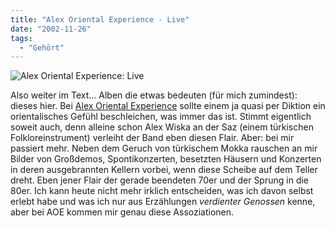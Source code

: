 ```yaml
---
title: "Alex Oriental Experience - Live"
date: "2002-11-26"
tags:
  - "Gehört"
---
```


![Alex Oriental Experience: Live](/images/couchblog/alex.jpg)

Also weiter im Text… Alben die etwas bedeuten (für mich zumindest): dieses hier. Bei [Alex Oriental Experience](https://web.archive.org/web/20030706112010/http://www.wiskarecords.de/seiten/themen/bio.html "Sorry, die Frames sind einfach zu hässlich") sollte einem ja quasi per Diktion ein orientalisches Gefühl beschleichen, was immer das ist. Stimmt eigentlich soweit auch, denn alleine schon Alex Wiska an der Saz (einem türkischen Folkloreinstrument) verleiht der Band eben diesen Flair. Aber: bei mir passiert mehr. Neben dem Geruch von türkischem Mokka rauschen an mir Bilder von Großdemos, Spontikonzerten, besetzten Häusern und Konzerten in deren ausgebrannten Kellern vorbei, wenn diese Scheibe auf dem Teller dreht. Eben jener Flair der gerade beendeten 70er und der Sprung in die 80er. Ich kann heute nicht mehr irklich entscheiden, was ich davon selbst erlebt habe und was ich nur aus Erzählungen _verdienter Genossen_ kenne, aber bei AOE kommen mir genau diese Assoziationen.

